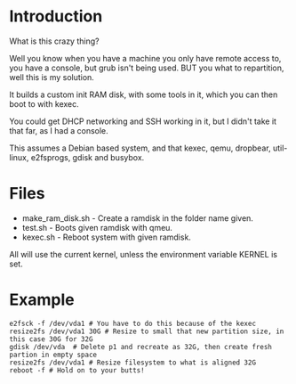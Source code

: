 Introduction
============

What is this crazy thing?

Well you know when you have a machine you only have remote access to, you have a console, but grub isn't being used.
BUT you what to repartition, well this is my solution.

It builds a custom init RAM disk, with some tools in it, which you can then boot to with kexec.

You could get DHCP networking and SSH working in it, but I didn't take it that far, as I had a console.

This assumes a Debian based system, and that kexec, qemu, dropbear, util-linux, e2fsprogs, gdisk and busybox.


Files
=====

* make_ram_disk.sh  -  Create a ramdisk in the folder name given.
* test.sh - Boots given ramdisk with qmeu.
* kexec.sh - Reboot system with given ramdisk.

All will use the current kernel, unless the environment variable KERNEL is set.


Example
=======

    e2fsck -f /dev/vda1 # You have to do this because of the kexec
    resize2fs /dev/vda1 30G # Resize to small that new partition size, in this case 30G for 32G
    gdisk /dev/vda  # Delete p1 and recreate as 32G, then create fresh partion in empty space
    resize2fs /dev/vda1 # Resize filesystem to what is aligned 32G
    reboot -f # Hold on to your butts!
